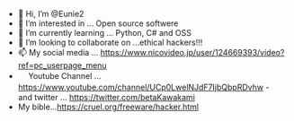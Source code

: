- 👋 Hi, I’m @Eunie2
- 👀 I’m interested in ... Open source softwere
- 🌱 I’m currently learning ... Python, C# and OSS
- 💞️ I’m looking to collaborate on ...ethical hackers!!!
- 📫 My social media  ... https://www.nicovideo.jp/user/124669393/video?ref=pc_userpage_menu
-  　 Youtube Channel  ... https://www.youtube.com/channel/UCp0LwelNJdF7IjbQbpRDvhw
-　   and  twitter     ... https://twitter.com/betaKawakami 
- My bible...https://cruel.org/freeware/hacker.html

<!---
Eunie2/Eunie2 is a ✨ special ✨ repository because its `README.md` (this file) appears on your GitHub profile.
You can click the Preview link to take a look at your changes.
--->
